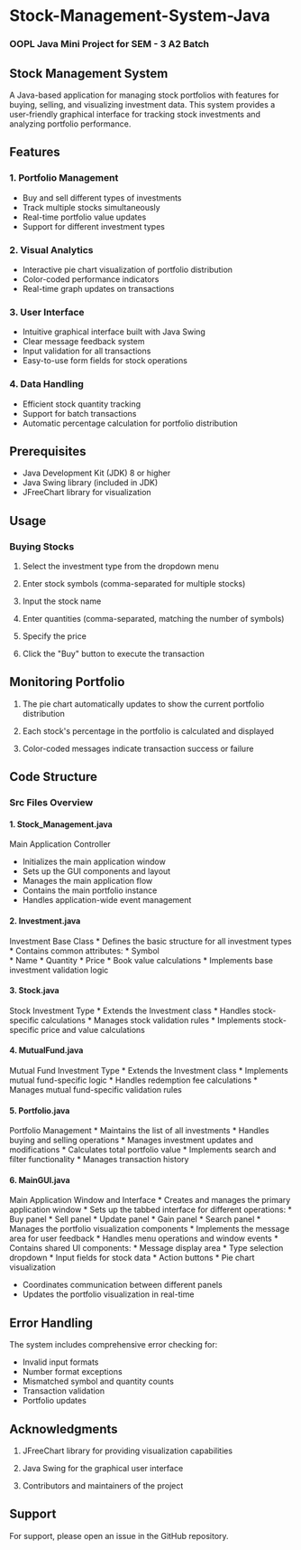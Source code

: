 # Stock-Management-System-Java
### OOPL Java Mini Project for SEM - 3 A2 Batch

## Stock Management System
A Java-based application for managing stock portfolios with features for buying, selling, and visualizing investment data. This system provides a user-friendly graphical interface for tracking stock investments and analyzing portfolio performance.

## Features

### 1. Portfolio Management
   * Buy and sell different types of investments
   * Track multiple stocks simultaneously
   * Real-time portfolio value updates
   * Support for different investment types
### 2. Visual Analytics
  * Interactive pie chart visualization of portfolio distribution
  * Color-coded performance indicators
  * Real-time graph updates on transactions
### 3. User Interface
  * Intuitive graphical interface built with Java Swing
  * Clear message feedback system
  * Input validation for all transactions
  * Easy-to-use form fields for stock operations
### 4. Data Handling
  * Efficient stock quantity tracking
  * Support for batch transactions
  * Automatic percentage calculation for portfolio distribution


## Prerequisites

  * Java Development Kit (JDK) 8 or higher
  * Java Swing library (included in JDK)
  * JFreeChart library for visualization

## Usage

### Buying Stocks

  1. Select the investment type from the dropdown menu
  
  2. Enter stock symbols (comma-separated for multiple stocks)
  
  3. Input the stock name
  
  4. Enter quantities (comma-separated, matching the number of symbols)
  
  5. Specify the price
  
  6. Click the "Buy" button to execute the transaction

## Monitoring Portfolio
  1. The pie chart automatically updates to show the current portfolio distribution
  
  2. Each stock's percentage in the portfolio is calculated and displayed
  
  3. Color-coded messages indicate transaction success or failure


## Code Structure

### Src Files Overview
#### 1. Stock_Management.java
  Main Application Controller
   * Initializes the main application window
   * Sets up the GUI components and layout
   * Manages the main application flow
   * Contains the main portfolio instance
   * Handles application-wide event management

#### 2. Investment.java

  Investment Base Class
    * Defines the basic structure for all investment types
    * Contains common attributes:
      * Symbol  
      * Name
      * Quantity
      * Price
      * Book value calculations
    * Implements base investment validation logic

#### 3. Stock.java

  Stock Investment Type
    * Extends the Investment class
    * Handles stock-specific calculations
    * Manages stock validation rules
    * Implements stock-specific price and value calculations

#### 4. MutualFund.java

  Mutual Fund Investment Type
    * Extends the Investment class
    * Implements mutual fund-specific logic
    * Handles redemption fee calculations
    * Manages mutual fund-specific validation rules

#### 5. Portfolio.java
   
  Portfolio Management
    * Maintains the list of all investments
    * Handles buying and selling operations
    * Manages investment updates and modifications
    * Calculates total portfolio value
    * Implements search and filter functionality
    * Manages transaction history

#### 6. MainGUI.java
   
  Main Application Window and Interface
    * Creates and manages the primary application window
    * Sets up the tabbed interface for different operations:
      * Buy panel
      * Sell panel
      * Update panel
      * Gain panel
      * Search panel
    * Manages the portfolio visualization components
    * Implements the message area for user feedback
    * Handles menu operations and window events
    * Contains shared UI components:
      * Message display area
      * Type selection dropdown
      * Input fields for stock data
      * Action buttons
      * Pie chart visualization
   * Coordinates communication between different panels
   * Updates the portfolio visualization in real-time

## Error Handling

  The system includes comprehensive error checking for:
  * Invalid input formats
  * Number format exceptions
  * Mismatched symbol and quantity counts
  * Transaction validation
  * Portfolio updates

## Acknowledgments

  1. JFreeChart library for providing visualization capabilities
  
  2. Java Swing for the graphical user interface
  
  3. Contributors and maintainers of the project

## Support
  For support, please open an issue in the GitHub repository.
